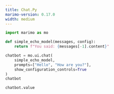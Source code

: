 ```yaml
---
title: Chat.Py
marimo-version: 0.17.0
width: medium
---
```


```python {.marimo}
import marimo as mo
```

```python {.marimo}
def simple_echo_model(messages, config):
    return f"You said: {messages[-1].content}"

chatbot = mo.ui.chat(
    simple_echo_model,
    prompts=["Hello", "How are you?"],
    show_configuration_controls=True
)
chatbot
```

```python {.marimo}
chatbot.value
```